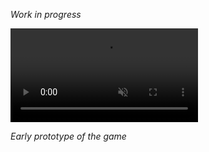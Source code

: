 *Work in progress*

<video autoplay loop muted>
  <source src="assets/posts/2023-10-26-online-game/1.mp4" type="video/mp4">
</video>

*Early prototype of the game*